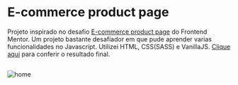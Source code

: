 # E-commerce product page

Projeto inspirado no desafio <a href="https://www.frontendmentor.io/challenges/ecommerce-product-page-UPsZ9MJp6" target="_blank">E-commerce product page</a> do Frontend Mentor.
Um projeto bastante desafiador em que pude aprender varias funcionalidades no Javascript. Utilizei HTML, CSS(SASS) e VanillaJS.
<a href="https://ecommerce-pp.netlify.app/" target="_blank">Clique aqui</a> para conferir o resultado final.
##

![home](https://user-images.githubusercontent.com/86975073/140616984-a3e6e90a-6369-43f7-a8a9-f3b8eea72001.JPG)
